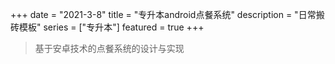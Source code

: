 +++
date = "2021-3-8"
title = "专升本android点餐系统"
description = "日常搬砖模板"
series = ["专升本"]
featured = true
+++
> 基于安卓技术的点餐系统的设计与实现 



